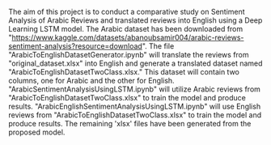 The aim of this project is to conduct a comparative study on Sentiment Analysis of Arabic Reviews and translated reviews into English using a Deep Learning LSTM model.
The Arabic dataset has been downloaded from "https://www.kaggle.com/datasets/abanoubsamir004/arabic-reviews-sentiment-analysis?resource=download".
The file "ArabicToEnglishDatasetGenerator.ipynb" will translate the reviews from "original_dataset.xlsx" into English and generate a translated dataset named "ArabicToEnglishDatasetTwoClass.xlsx." This dataset will contain two columns, one for Arabic and the other for English.
"ArabicSentimentAnalysisUsingLSTM.ipynb" will utilize Arabic reviews from "ArabicToEnglishDatasetTwoClass.xlsx" to train the model and produce results.
"ArabicEnglishSentimentAnalysisUsingLSTM.ipynb" will use English reviews from "ArabicToEnglishDatasetTwoClass.xlsx" to train the model and produce results.
The remaining 'xlsx' files have been generated from the proposed model.
